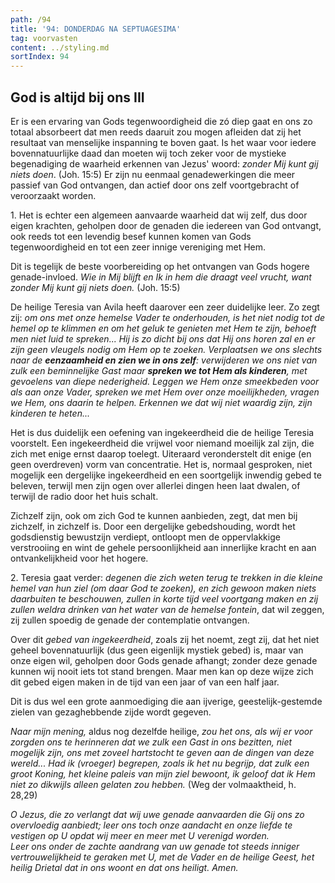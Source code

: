 ```yaml
---
path: /94
title: '94: DONDERDAG NA SEPTUAGESIMA'
tag: voorvasten
content: ../styling.md
sortIndex: 94
---
```


## God is altijd bij ons III

Er is een ervaring van Gods tegenwoordigheid die zó diep gaat en ons zo totaal absorbeert dat men reeds daaruit zou mogen afleiden dat zij het resultaat van menselijke inspanning te boven gaat. Is het waar voor iedere bovennatuurlijke daad dan moeten wij toch zeker voor de mystieke begenadiging de waarheid erkennen van Jezus' woord: _zonder Mij kunt gij niets doen_. (Joh. 15:5) Er zijn nu eenmaal genadewerkingen die meer passief van God ontvangen, dan actief door ons zelf voortgebracht of veroorzaakt worden.

1\. Het is echter een algemeen aanvaarde waarheid dat wij zelf, dus door eigen krachten, geholpen door de genaden die iedereen van God ontvangt, ook reeds tot een levendig besef kunnen komen van Gods tegenwoordigheid en tot een zeer innige vereniging met Hem.

Dit is tegelijk de beste voorbereiding op het ontvangen van Gods hogere genade-invloed. _Wie in Mij blijft en Ik in hem die draagt veel vrucht, want zonder Mij kunt gij niets doen._ (Joh. 15:5)

De heilige Teresia van Avila heeft daarover een zeer duidelijke leer. Zo zegt zij: _om ons met onze hemelse Vader te onderhouden, is het niet nodig tot de hemel op te klimmen en om het geluk te genieten met Hem te zijn, behoeft men niet luid te spreken... Hij is zo dicht bij ons dat Hij ons horen zal en er zijn geen vleugels nodig om Hem op te zoeken. Verplaatsen we ons slechts naar de __eenzaamheid en zien we in ons zelf__: verwijderen we ons niet van zulk een beminnelijke Gast maar __spreken we tot Hem als kinderen__, met gevoelens van diepe nederigheid. Leggen we Hem onze smeekbeden voor als aan onze Vader, spreken we met Hem over onze moeilijkheden, vragen we Hem, ons daarin te helpen. Erkennen we dat wij niet waardig zijn, zijn kinderen te heten..._

Het is dus duidelijk een oefening van ingekeerdheid die de heilige Teresia voorstelt. Een ingekeerdheid die vrijwel voor niemand moeilijk zal zijn, die zich met enige ernst daarop toelegt. Uiteraard veronderstelt dit enige (en geen overdreven) vorm van concentratie. Het is, normaal gesproken, niet mogelijk een dergelijke ingekeerdheid en een soortgelijk inwendig gebed te beleven, terwijl men zijn ogen over allerlei dingen heen laat dwalen, of terwijl de radio door het huis schalt.

Zichzelf zijn, ook om zich God te kunnen aanbieden, zegt, dat men bij zichzelf, in zichzelf is. Door een dergelijke gebedshouding, wordt het godsdienstig bewustzijn verdiept, ontloopt men de oppervlakkige verstrooiing en wint de gehele persoonlijkheid aan innerlijke kracht en aan ontvankelijkheid voor het hogere.

2\. Teresia gaat verder: _degenen die zich weten terug te trekken in die kleine hemel van hun ziel (om daar God te zoeken), en zich gewoon maken niets daarbuiten te beschouwen, zullen in korte tijd veel voortgang maken en zij zullen weldra drinken van het water van de hemelse fontein_, dat wil zeggen, zij zullen spoedig de genade der contemplatie ontvangen.

Over dit _gebed van ingekeerdheid_, zoals zij het noemt, zegt zij, dat het niet geheel bovennatuurlijk (dus geen eigenlijk mystiek gebed) is, maar van onze eigen wil, geholpen door Gods genade afhangt; zonder deze genade kunnen wij nooit iets tot stand brengen. Maar men kan op deze wijze zich dit gebed eigen maken in de tijd van een jaar of van een half jaar.

Dit is dus wel een grote aanmoediging die aan ijverige, geestelijk-gestemde zielen van gezaghebbende zijde wordt gegeven.

_Naar mijn mening,_ aldus nog dezelfde heilige, _zou het ons, als wij er voor zorgden ons te herinneren dat we zulk een Gast in ons bezitten, niet mogelijk zijn, ons met zoveel hartstocht te geven aan de dingen van deze wereld... Had ik (vroeger) begrepen, zoals ik het nu begrijp, dat zulk een groot Koning, het kleine paleis van mijn ziel bewoont, ik geloof dat ik Hem niet zo dikwijls alleen gelaten zou hebben._ (Weg der volmaaktheid, h. 28,29)

_O Jezus, die zo verlangt dat wij uwe genade aanvaarden die Gij ons zo overvloedig aanbiedt; leer ons toch onze aandacht en onze liefde te vestigen op U opdat wij meer en meer met U verenigd
worden._  
_Leer ons onder de zachte aandrang van uw genade tot steeds inniger vertrouwelijkheid te geraken met U, met de Vader en de heilige Geest, het heilig Drietal dat in ons woont en dat ons heiligt. Amen._
